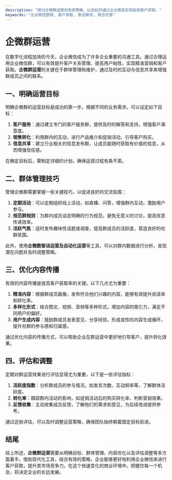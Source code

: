 ```yaml
---
description: "探讨企微群运营的有效策略，以及如何通过企业微信实现高效客户获取。"
keywords: "企业微信营销, 客户获取, 聚合聊天, 聚合托管"
---
```

# 企微群运营

在数字化进程加快的今天，企业微信成为了许多企业重要的沟通工具。通过合理运用企业微信群，可以有效提升客户关系管理、提高用户粘性，实现精准营销和客户获取。**企微群运营**的关键在于群体管理和维护，通过及时的互动与信息共享来增强群成员之间的联系。

## 一、明确运营目标

明确企微群的运营目标是成功的第一步。根据不同的业务需求，可以设定如下目标：

1. **客户服务**：通过建立专门的客户服务群，提供及时的解答和支持，增强客户满意度。
2. **销售转化**：利用群内的互动，进行产品推介和促销活动，引导客户购买。
3. **信息共享**：建立行业相关的信息发布群，让成员能随时获取有价值的信息，从而增强信任感。

在确定目标后，需制定详细的计划，确保运营过程有条不紊。

## 二、群体管理技巧

管理企微群需要掌握一些关键技巧，以促进良好的交流氛围：

1. **定期活动**：可以定期组织线上活动，如直播、问答，增强群内互动，激励用户参与。
2. **规范群规则**：为群内成员设定明确的行为规范，避免无意义的讨论，提高信息传递效率。
3. **活跃气氛**：适时发布趣味性话题或调查，提高群成员的活跃度，营造良好的社群氛围。

此外，使用**企微数智话运营及自动化运营**等工具，可以对群内数据进行分析，发现潜在问题并及时调整策略。

## 三、优化内容传播

有效的内容传播是提高客户获取率的关键。以下几点尤为重要：

1. **精准内容**：根据群成员画像，发布符合他们兴趣的内容，能够有效提升阅读率和转化率。
2. **多样化形式**：结合图文、视频、音频等多种形式，增加内容的吸引力，满足不同用户的偏好。
3. **用户生成内容**：鼓励群成员发表意见、分享经验，形成良性的内容生成循环，提升社群的参与感和归属感。

通过优化内容的传播方式，可以帮助企业在群运营中更好地引导客户，提升转化效果。

## 四、评估和调整

定期对群运营效果进行评估显得尤为重要，以下是一些评估指标：

1. **活跃度指数**：分析群成员的参与情况，如发言次数、互动频率等，了解群体活跃度。
2. **转化率**：跟踪群内活动的影响，如促销活动后的购买转化率，判断营销效果。
3. **反馈收集**：主动收集成员反馈，了解他们的需求和意见，为后续改进提供参考。

通过这些评估，可以及时调整运营策略，确保团队始终朝着既定目标前进。

## 结尾

综上所述，**企微群运营**需要从明确目标、群体管理、内容优化以及评估调整等多方面着手。借助现代化工具，结合有效的策略，企业能够更好地利用企业微信来进行客户获取，提升其市场竞争力。在这个快速变化的商业环境中，把握住每一个机会，将决定企业的长远发展。
